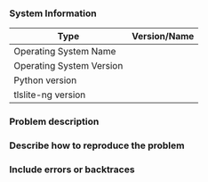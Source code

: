 <!--
Thank you for reporting an issue.

*IMPORTANT* - Please search our issue tracker *before* making a new issue.
If you cannot find a similar issue, then create a new issue.
https://github.com/tomato42/tlsfuzzer/issues

Please fill in as much of the template as possible.
-->


### System Information

| Type                  | Version/Name |
| --------------------- | ------------ |
| Operating System Name | <!-- provide name of OS you're using here, e.g.: Windows, RHEL --> |
| Operating System Version | <!-- provide the version of the OS you're using here, e.g.: 6.10, 7 --> |
| Python version        | <!-- provide the output of `python -V` you're using --> |
| tlslite-ng version    | <!-- provide the version or commit ID of tlslite-ng version you're using(use `git rev-parse HEAD` in tlslite-ng repo copy you're using or run `python -c 'import tlslite; print(tlslite.__version__)'` --> |

### Problem description

### Describe how to reproduce the problem

### Include errors or backtraces

<!-- please copy logs here, between
```
```
lines (standard MarkDown preformatted text markers).

If the log is very long, please include it inside a <details> HTML tag,
see https://stackoverflow.com/a/39920717/462370 for details
-->
